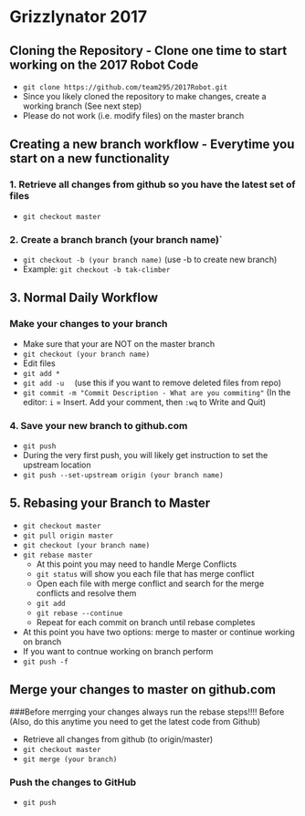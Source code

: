 # Grizzlynator 2017

## Cloning the Repository - Clone one time to start working on the 2017 Robot Code
* `git clone https://github.com/team295/2017Robot.git`
* Since you likely cloned the repository to make changes, create a working branch (See next step)
* Please do not work (i.e. modify files) on the master branch

## Creating a new branch workflow - Everytime you start on a new functionality 
### 1. Retrieve all changes from github so you have the latest set of files 
* `git checkout master`

### 2. Create a branch  branch (your branch name)`
* `git checkout -b (your branch name)` (use -b to create new branch)
* Example: `git checkout -b tak-climber`

## 3. Normal Daily Workflow
### Make your changes to your branch
* Make sure that your are NOT on the master branch
* `git checkout (your branch name)`
* Edit files
* `git add *`
* `git add -u  `        (use this if you want to remove deleted files from repo)
* `git commit -m "Commit Description - What are you commiting"`      (In the editor: `i` = Insert.  Add your comment, then `:wq` to  Write and Quit) 

### 4. Save your new branch to github.com
* `git push`
* During the very first push, you will likely get instruction to set the upstream location
* `git push --set-upstream origin (your branch name)`

## 5. Rebasing your Branch to Master
* `git checkout master`
* `git pull origin master`
* `git checkout (your branch name)`
* `git rebase master`
  *  At this point you may need to handle Merge Conflicts
  *  `git status` will show you each file that has merge conflict
  *  Open each file with merge conflict and search for the merge conflicts and resolve them
  *  `git add`
  *  `git rebase --continue`
  *  Repeat for each commit on branch until rebase completes
* At this point you have two options: merge to master or continue working on branch
* If you want to contnue working on branch perform
* `git push -f`

## Merge your changes to master on github.com
###Before merrging your changes always run the rebase steps!!!! Before
(Also, do this anytime you need to get the latest code from Github)
* Retrieve all changes from github (to origin/master) 
* `git checkout master`
* `git merge (your branch)`

### Push the changes to GitHub
* `git push`
